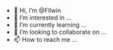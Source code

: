 - 👋 Hi, I’m @Fllwin
- 👀 I’m interested in ...
- 🌱 I’m currently learning ...
- 💞️ I’m looking to collaborate on ...
- 📫 How to reach me ...

<!---
Fllwin/Fllwin is a ✨ special ✨ repository because its `README.md` (this file) appears on your GitHub profile.
You can click the Preview link to take a look at your changes.
--->
